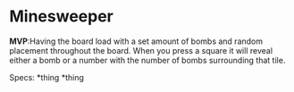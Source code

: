 # Minesweeper
__MVP__:Having the board load with a set amount of bombs and random placement throughout the board. When you press a square it will reveal either a bomb or a number with the number of bombs surrounding that tile.

Specs:
*thing
*thing
